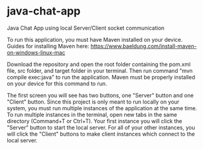 # java-chat-app
Java Chat App using local Server/Client socket communication

To run this application, you must have Maven installed on your device. Guides for installing Maven here: https://www.baeldung.com/install-maven-on-windows-linux-mac

Download the repository and open the root folder containing the pom.xml file, src folder, and target folder in your terminal. Then run command "mvn compile exec:java"
to run the application. Maven must be properly installed on your device for this command to run. 

The first screen you will see has two buttons, one "Server" button and one "Client" button. Since this project is only meant to run locally on your system, you must run 
multiple instances of the application at the same time. To run multiple instances in the terminal, open new tabs in the same directory (Command+T or Ctrl+T). 
Your first instance you will click the "Server" button to start the local server. For all of your other instances, you will click the "Client" buttons to make client 
instances which connect to the local server. 
